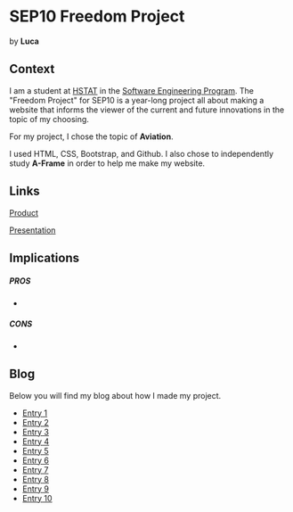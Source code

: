 # SEP10 Freedom Project
by **Luca**

## Context
I am a student at [HSTAT](https://www.hstat.org/) in the [Software Engineering Program](https://hstatsep.github.io/). The "Freedom Project" for SEP10 is a year-long project all about making a website that informs the viewer of the current and future innovations in the topic of my choosing.

For my project, I chose the topic of **Aviation**. 

I used HTML, CSS, Bootstrap, and Github. I also chose to independently study **A-Frame** in order to help me make my website.

## Links

[Product](https://lucah8212.github.io/sep10-freedom-project)

[Presentation](https://docs.google.com/presentation/d/1viv6FO0ZgughWTYtGCvyIvL8kXoSxMKOKQpz894QGQQ/edit?slide=id.g3360239403e_0_701#slide=id.g3360239403e_0_701)

## Implications
##### PROS
* 
##### CONS
* 


## Blog
Below you will find my blog about how I made my project.

* [Entry 1](blog/entry01.md)
* [Entry 2](blog/entry02.md)
* [Entry 3](blog/entry03.md)
* [Entry 4](blog/entry04.md)
* [Entry 5](blog/entry05.md)
* [Entry 6](blog/entry06.md)
* [Entry 7](blog/entry07.md)
* [Entry 8](blog/entry08.md)
* [Entry 9](blog/entry09.md)
* [Entry 10](blog/entry10.md)
